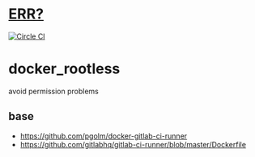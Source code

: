 [ERR?](https://registry.hub.docker.com/u/brownman/docker-rootless/builds_history/97160/)
===

[![Circle CI](https://circleci.com/gh/brownman/docker_rootless.svg?style=svg)](https://circleci.com/gh/brownman/docker_rootless)


docker_rootless
===============

avoid permission problems


base
---
- https://github.com/pgolm/docker-gitlab-ci-runner
- https://github.com/gitlabhq/gitlab-ci-runner/blob/master/Dockerfile
